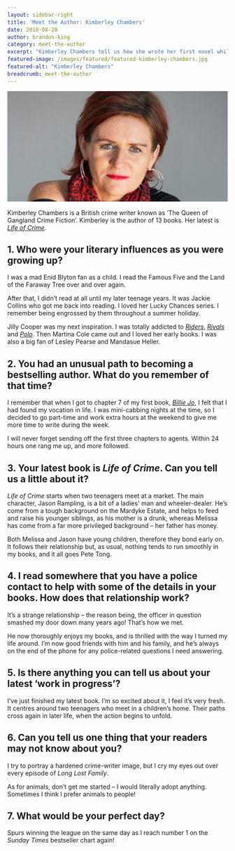 ```yaml
---
layout: sidebar-right
title: 'Meet the Author: Kimberley Chambers'
date: 2018-08-28
author: brandon-king
category: meet-the-author
excerpt: "Kimberley Chambers tell us how she wrote her first novel while working as a mini-cab driver and how she first met her police contact."
featured-image: /images/featured/featured-kimberley-chambers.jpg
featured-alt: "Kimberley Chambers"
breadcrumb: meet-the-author
---
```


![Kimberley Chambers](/images/featured/featured-kimberley-chambers.jpg)

Kimberley Chambers is a British crime writer known as ‘The Queen of Gangland Crime Fiction’. Kimberley is the author of 13 books. Her latest is [<cite>Life of Crime</cite>](https://suffolk.spydus.co.uk/cgi-bin/spydus.exe/ENQ/OPAC/BIBENQ?BRN=2409815).

## 1. Who were your literary influences as you were growing up?

I was a mad Enid Blyton fan as a child. I read the Famous Five and the Land of the Faraway Tree over and over again.

After that, I didn’t read at all until my later teenage years. It was Jackie Collins who got me back into reading. I loved her Lucky Chances series. I remember being engrossed by them throughout a summer holiday.

Jilly Cooper was my next inspiration. I was totally addicted to [<cite>Riders</cite>](https://suffolk.spydus.co.uk/cgi-bin/spydus.exe/ENQ/OPAC/BIBENQ?BRN=1823245), [<cite>Rivals</cite>](https://suffolk.spydus.co.uk/cgi-bin/spydus.exe/ENQ/OPAC/BIBENQ?BRN=98685) and [<cite>Polo</cite>](https://suffolk.spydus.co.uk/cgi-bin/spydus.exe/ENQ/OPAC/BIBENQ?BRN=98608). Then Martina Cole came out and I loved her early books. I was also a big fan of Lesley Pearse and Mandasue Heller.

## 2. You had an unusual path to becoming a bestselling author. What do you remember of that time?

I remember that when I got to chapter 7 of my first book, [<cite>Billie Jo</cite>](https://suffolk.spydus.co.uk/cgi-bin/spydus.exe/ENQ/OPAC/BIBENQ?BRN=2126769), I felt that I had found my vocation in life. I was mini-cabbing nights at the time, so I decided to go part-time and work extra hours at the weekend to give me more time to write during the week.

I will never forget sending off the first three chapters to agents. Within 24 hours one rang me up, and more followed.

## 3. Your latest book is <cite>Life of Crime</cite>. Can you tell us a little about it?

<cite>Life of Crime</cite> starts when two teenagers meet at a market. The main character, Jason Rampling, is a bit of a ladies' man and wheeler-dealer. He’s come from a tough background on the Mardyke Estate, and helps to feed and raise his younger siblings, as his mother is a drunk, whereas Melissa has come from a far more privileged background – her father has money.

Both Melissa and Jason have young children, therefore they bond early on. It follows their relationship but, as usual, nothing tends to run smoothly in my books, and it all goes Pete Tong.

## 4. I read somewhere that you have a police contact to help with some of the details in your books. How does that relationship work?

It’s a strange relationship – the reason being, the officer in question smashed my door down many years ago! That’s how we met.

He now thoroughly enjoys my books, and is thrilled with the way I turned my life around. I’m now good friends with him and his family, and he’s always on the end of the phone for any police-related questions I need answering.

## 5. Is there anything you can tell us about your latest ‘work in  progress’?

I’ve just finished my latest book. I’m so excited about it, I feel it’s very fresh. It centres around two teenagers who meet in a children’s home. Their paths cross again in later life, when the action begins to unfold.

## 6. Can you tell us one thing that your readers may not know about you?

I try to portray a hardened crime-writer image, but I cry my eyes out over every episode of <cite>Long Lost Family</cite>.

As for animals, don’t get me started – I would literally adopt anything. Sometimes I think I prefer animals to people!

## 7. What would be your perfect day?

Spurs winning the league on the same day as I reach number 1 on the <cite>Sunday Times</cite> bestseller chart again!
